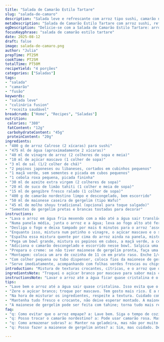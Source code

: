 ```yaml
---
title: "Salada de Camarão Estilo Tartare"
slug: "salada-de-camaro"
description: "Salada leve e refrescante com arroz tipo sushi, camarão nordestino, legumes crocantes e toque cítrico. Versão com menos açúcar e substituição de ingredientes, focando no equilíbrio entre textura e sabor. Ideal para servir com maionese de gergelim caseira e molho artesanal à base de shoyu. Recebendo doçura da pêra asiática substituída por maçã verde, o prato exibe contraste ácido e crocante. Preparação modular para trabalhar com arroz sem glúten e evitar lactose, mantendo o perfil do prato original. Pedido para evitar em-dashes respeitado; tudo em português com expressões e toque brasileiro."
metaDescription: "Salada de Camarão Estilo Tartare com arroz sushi, refrescante, leve, ideal para dias quentes, mistura de sabores que surpreende."
ogDescription: "Delicie-se com a Salada de Camarão Estilo Tartare: arroz sushi, camarão nordestino, e legumes frescos, todo o frescor do sabor em uma receita."
focusKeyphrase: "salada de camarão estilo tartare"
date: 2025-08-12
draft: false
image: salada-de-camaro.png
author: "Julia"
prepTime: PT25M
cookTime: PT25M
totalTime: PT50M
recipeYield: "4 porções"
categories: ["Saladas"]
tags:
- "salada"
- "camarão"
- "fusão"
keywords:
- "salada leve"
- "culinária fusion"
- "receita saudável"
breadcrumb: ["Home", "Recipes", "Saladas"]
nutrition: 
 calories: "380"
 fatContent: "12g"
 carbohydrateContent: "45g"
 proteinContent: "20g"
ingredients:
- "400 g de arroz Calrose (2 xícaras) para sushi"
- "475 ml de água (aproximadamente 2 xícaras)"
- "40 ml de vinagre de arroz (2 colheres de sopa e meia)"
- "10 ml de açúcar mascavo (1 colher de sopa)"
- "3 ml de sal (1/2 colher de chá)"
- "2 pepinos japoneses ou libaneses, cortados em cubinhos pequenos"
- "1 maçã verde, sem sementes e picada em cubos pequenos"
- "1 cebola roxa pequena, picada fininha"
- "30 ml de azeite extra virgem (2 colheres de sopa)"
- "20 ml de suco de limão tahiti (1 colher e meia de sopa)"
- "15 ml de gengibre fresco ralado (1 colher de sopa)"
- "400 g de camarão nordestino limpo e descongelado, bem escorrido"
- "50 ml de maionese caseira de gergelim (tipo Wafu)"
- "45 ml de molho shoyu tradicional (opcional para toque salgado)"
- "Sementes de gergelim pretas e brancas tostadas para decorar"
instructions:
- "Lava o arroz em água fria mexendo com a mão até a água sair translúcida; escorre bem para evitar arroz grudado após cozido. Essa etapa é chave para textura solta, já fiz erro de arroz empapado por preguiça aqui."
- "Numa panela média, junta o arroz e a água; leva ao fogo alto até ferver, depois abaixa o fogo para o mínimo. Usa tampa pesada para cozinhar por cerca de 12 a 14 minutos; não abre nem mexe para manter vapor uniforme. Já testei panela baixa e arroz não cozinhou direito."
- "Desliga o fogo e deixa tampado por mais 6 minutos para o arroz ‘assentar’. Deixar esse tempo ajuda a firmar os grãos e evitar que fiquem grudados; se abrir antes perde vapor e vira mingau."
- "Enquanto isso, mistura num potinho o vinagre, o açúcar mascavo e o sal até dissolver completamente. Uso açúcar mascavo porque tem sabor mais complexo que o branco e harmoniza com a maçã verde no prato."
- "Espalha essa mistura quente por cima do arroz ainda na panela, mistura delicadamente com garfo para não quebrar os grãos, abanando a mistura para esfriar mais rápido. Importante esse movimento: evitar arroz murcho e colado, já causei isso com colher pesada."
- "Pega um bowl grande, mistura os pepinos em cubos, a maçã verde, a cebola roxa fininha, o azeite, o limão e o gengibre ralado. O conjunto traz textura crocante, cítrica e picância sutil. Serve para balancear o camarão que é mais macio."
- "Adiciona o camarão descongelado e escorrido nesse bowl. Salpica uma pitada de sal para ressaltar os sabores. Mistura com delicadeza para não esmagar os pedaços pequenos dos legumes."
- "Prepara o creme: se não tiver maionese de gergelim pronta, faça uma versão rápida misturando maionese tradicional com pasta de gergelim torrado (tahine). Isso substitui a versão industrial e deixa mais fresco e menos doce."
- "Montagem: coloca um aro de cozinha de 11 cm em prato raso. Enche 1/4 do aro com arroz, pressionando levemente para formar uma base compacta. Em cima, distribui uma camada generosa da mistura de camarão. Retira o aro com cuidado."
- "Com colher pequena ou tubo dispenser, coloca fios da maionese de gergelim por cima e, se quiser, pingos finos do molho shoyu para dar aquele amargor. Finaliza com as sementes de gergelim pretas e brancas crocantes e tostadas que trazem brilho e aroma."
- "Serve imediatamente, acompanhando com folhas verdes frescas ou chips de raiz (mandioca, batata doce) para dar crocância extra."
introduction: "Mistura de texturas crocantes, cítricas, e o arroz que derrete na boca. Camarão nordestino, suculento e fresco, com toque marcante do limão e gengibre. Pão duro para arroz empapado, aprendi que lavar bem e respeitar tempos de cozimento salva a receita. Uso maçã verde no lugar da pêra para dar acidez e crocância diferente. Maionese de gergelim feita em casa reduz doçura e enjoa menos que industrial. Aos que gostam, um toque de shoyu artesanal — basta não exagerar, porque pode ficar salgado. Serve como prato principal leve e gostoso, reminiscentes das férias com culinária japonesa ao lado do oceano."
ingredientsNote: "Troquei o açúcar branco por mascavo para sabor mais complexo; maçã verde no lugar da pêra faz diferença na acidez fresca, e cebola roxa substitui a verde para aroma mais marcante. O arroz Calrose é ideal para textura mais firme, mas em falta pode ser usado arroz para risoto, só cuidado para não cozinhar demais. Se não tiver vinagre de arroz, vinagre de maçã é substituto aceitável e ajuda no azedinho. Gengibre fresco ralado ou em conserva, sempre prefiro fresco – tem aroma e picância mais vivos. A maionese de gergelim, se feita em casa, evita aditivos e açúcar excessivo. Já testei usar camarão rosa ou branco, mas o nordestino tem sabor mais adocicado e textura melhor pra essa montagem."
instructionsNote: "Lavar o arroz até a água ficar quase cristalina é o segredo pra textura solta. Cozinhando com tampa firme evita vapor perder. Misturar vinagre, açúcar e sal antes do arroz ficar frio faz a cobiçada camada brilhante e saborosa. Na salada, cortar legumes pequenos e distribuir uniformemente ajuda a ter explosão de sabores em cada garfada. Não mexer demais os camarões para evitar ficar pastoso. Apertar levemente o arroz no aro para manter a forma, mas não muito para não ficar grudento. Servir logo após montagem porque a maionese pode soltar líquido e amolecer o arroz. Experimente substituir o shoyu por molho ponzu para outra camada de sabor. Com essas observações, evita erros que derrubaram versões anteriores."
tips:
- "Lave bem o arroz até a água sair quase cristalina. Isso evita que o arroz fique grudento, quebre a crocância da salada. Valorize essa etapa; já errei muito aqui."
- "Zere o açúcar branco; troque por mascavo. Tem gosto mais rico. E a maçã verde entra no lugar da pêra, contribui com acidez, ótima pra equilibrar o prato. A cebola roxa? Aroma mais potente."
- "Na hora de misturar os ingredientes, respeite a textura. Cuidado com o camarão; não amasse. E o gengibre fresco faz milagre, aroma digno de nota. Use sempre fresco. O raiz não é a mesma coisa."
- "Mantenha tudo fresco e crocante, não deixe esperar montado. A maionese de gergelim solta líquido, deixa o arroz empapado se não servir rápido. Imprevistos acontecem, prepare-se. Chips de mandioca são boas companhias."
- "A maionese de gergelim pode ser feita com tahine; torna tudo mais refrescante. Mistura de shoyu? Uma pitada só. Salgado de mais mente no clássico. Acidez fica bem; não estrague com exageros. Moderação."
faq:
- "q: Como evitar que o arroz empape? a: Lave bem. Siga o tempo de cozimento. Cozinhar com tampa firme é crucial. Tempo demais? Arroz vira mingau."
- "q: Posso trocar o camarão nordestino? a: Pode usar camarão rosa. Mas nordestino tem melhor textura, mais doce. Isso faz diferença no prato. Não esqueça de descongelar."
- "q: Como armazenar sobras? a: Manter na geladeira, mas não por muito. Arroz fica seco, a salada pode murchar rápido. Use para fritar depois ou fazer croquete."
- "q: Posso fazer a maionese de gergelim antes? a: Sim, mas cuidado. Deixa se soltar líquido; consuma logo. Mantém frescor, sabor apenas enquanto está fresco. Experimente."

---
```

